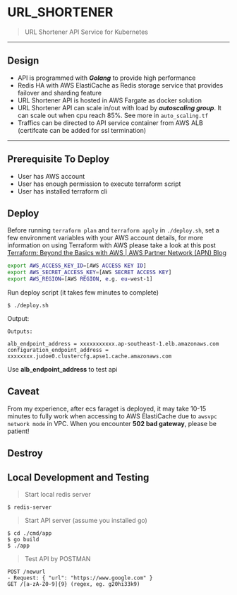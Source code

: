 # URL_SHORTENER

> URL Shortener API Service for Kubernetes

---
## Design

- API is programmed with __*Golang*__ to provide high performance
- Redis HA with AWS ElastiCache as Redis storage service that provides failover and sharding feature
- URL Shortener API is hosted in AWS Fargate as docker solution
- URL Shortener API can scale in/out with load by __*autoscaling group*__. It can scale out when cpu reach 85%. See more in `auto_scaling.tf`
- Traffics can be directed to API service container from AWS ALB (certifcate can be added for ssl termination)
---
## Prerequisite To Deploy
- User has AWS account
- User has enough permission to execute terraform script
- User has installed terraform cli

## Deploy

Before running `terraform plan` and `terraform apply` in `./deploy.sh`, set a few environment variables with your AWS account details, for more information on using Terraform with AWS please take a look at this post  [Terraform: Beyond the Basics with AWS | AWS Partner Network (APN) Blog](https://aws.amazon.com/blogs/apn/terraform-beyond-the-basics-with-aws/)
 
```bash
export AWS_ACCESS_KEY_ID=[AWS ACCESS KEY ID]
export AWS_SECRET_ACCESS_KEY=[AWS SECRET ACCESS KEY]
export AWS_REGION=[AWS REGION, e.g. eu-west-1]
```
Run deploy script
(it takes few minutes to complete)
```
$ ./deploy.sh
```
Output:
```
Outputs:

alb_endpoint_address = xxxxxxxxxxx.ap-southeast-1.elb.amazonaws.com
configuration_endpoint_address = xxxxxxxx.judoe0.clustercfg.apse1.cache.amazonaws.com
```
Use **alb_endpoint_address** to test api
## Caveat

From my experience, after ecs faraget is deployed, it may take 10-15 minutes to fully work when accessing to AWS ElastiCache due to `awsvpc network mode` in VPC.
When you encounter **502 bad gateway**, please be patient! 

## Destroy


## Local Development and Testing

>Start local redis server
```
$ redis-server 
```
>Start API server (assume you installed go)
```
$ cd ./cmd/app
$ go build 
$ ./app
```
>Test API by POSTMAN
```
POST /newurl
- Request: { "url": "​https://www.google.com​" }
GET​ /[a-zA-Z0-9]{9}​ (regex,​ eg.​ g20hi33k9)
```